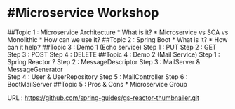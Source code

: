 #Microservice Workshop
=====================

##Topic 1 : Microservice Architecture
    * What is it?
    * Microservice vs SOA vs Monolithic
    * How can we use it?
##Topic 2 : Spring Boot
    * What is it?
    * How can it help?
##Topic 3 : Demo 1 (Echo service) 
    Step 1 : PUT
    Step 2 : GET
    Step 3 : POST
    Step 4 : DELETE
##Topic 4 : Demo 2 (Mail Service)
    Step 1 : Spring Reactor ?
    Step 2 : MessageDescriptor
    Step 3 : MailServer & MessageGenerator    
    Step 4 : User & UserRepository
    Step 5 : MailController
    Step 6 : BootMailServer
##Topic 5 : Pros & Cons
    * Microservice Group
    
URL : https://github.com/spring-guides/gs-reactor-thumbnailer.git
